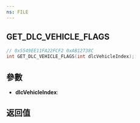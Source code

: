 ```yaml
---
ns: FILE
---
```

## GET_DLC_VEHICLE_FLAGS

```c
// 0x5549EE11FA22FCF2 0xAB12738C
int GET_DLC_VEHICLE_FLAGS(int dlcVehicleIndex);
```


## 參數
* **dlcVehicleIndex**: 

## 返回值
